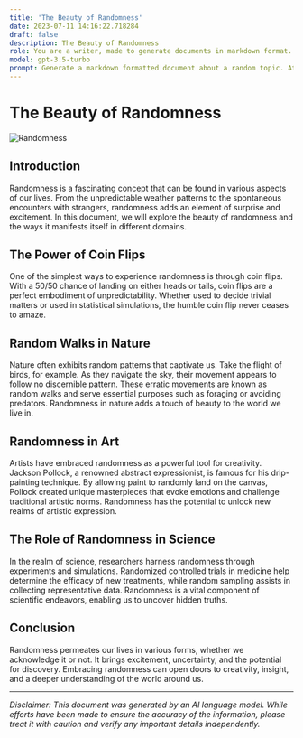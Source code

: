 ```yaml
---
title: 'The Beauty of Randomness'
date: 2023-07-11 14:16:22.718284
draft: false
description: The Beauty of Randomness
role: You are a writer, made to generate documents in markdown format. It is very important that all of the documents you generate are in valid markdown format.
model: gpt-3.5-turbo
prompt: Generate a markdown formatted document about a random topic. At the bottom, include a disclaimer explaining that the document was generated by you. The first line of the document should be the title. Make sure that the entire document is in proper markdown format, using a mix of various tags to make the document visually appealing.
---
```


# The Beauty of Randomness

![Randomness](https://www.example.com/randomness.jpg)

## Introduction

Randomness is a fascinating concept that can be found in various aspects of our lives. From the unpredictable weather patterns to the spontaneous encounters with strangers, randomness adds an element of surprise and excitement. In this document, we will explore the beauty of randomness and the ways it manifests itself in different domains.

## The Power of Coin Flips

One of the simplest ways to experience randomness is through coin flips. With a 50/50 chance of landing on either heads or tails, coin flips are a perfect embodiment of unpredictability. Whether used to decide trivial matters or used in statistical simulations, the humble coin flip never ceases to amaze.

## Random Walks in Nature

Nature often exhibits random patterns that captivate us. Take the flight of birds, for example. As they navigate the sky, their movement appears to follow no discernible pattern. These erratic movements are known as random walks and serve essential purposes such as foraging or avoiding predators. Randomness in nature adds a touch of beauty to the world we live in.

## Randomness in Art

Artists have embraced randomness as a powerful tool for creativity. Jackson Pollock, a renowned abstract expressionist, is famous for his drip-painting technique. By allowing paint to randomly land on the canvas, Pollock created unique masterpieces that evoke emotions and challenge traditional artistic norms. Randomness has the potential to unlock new realms of artistic expression.

## The Role of Randomness in Science

In the realm of science, researchers harness randomness through experiments and simulations. Randomized controlled trials in medicine help determine the efficacy of new treatments, while random sampling assists in collecting representative data. Randomness is a vital component of scientific endeavors, enabling us to uncover hidden truths.

## Conclusion

Randomness permeates our lives in various forms, whether we acknowledge it or not. It brings excitement, uncertainty, and the potential for discovery. Embracing randomness can open doors to creativity, insight, and a deeper understanding of the world around us.

---

*Disclaimer: This document was generated by an AI language model. While efforts have been made to ensure the accuracy of the information, please treat it with caution and verify any important details independently.*